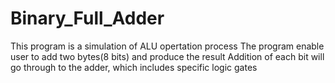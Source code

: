 # Binary_Full_Adder
This program is a simulation of ALU opertation process The program enable user to add two bytes(8 bits) and produce the result Addition of each bit will go through to the adder, which includes specific logic gates
